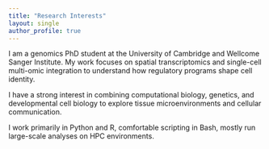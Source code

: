 ```yaml
---
title: "Research Interests"
layout: single
author_profile: true
---
```


I am a genomics PhD student at the University of Cambridge and Wellcome Sanger Institute. My work focuses on spatial transcriptomics and single-cell multi-omic integration to understand how regulatory programs shape cell identity.

I have a strong interest in combining computational biology, genetics, and developmental cell biology to explore tissue microenvironments and cellular communication.

I work primarily in Python and R, comfortable scripting in Bash, mostly run large-scale analyses on HPC environments.

